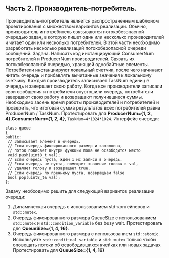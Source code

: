 ## Часть 2. Производитель-потребитель.
Производитель-потребитель является распространенным шаблоном
проектирования с множеством вариантов реализации. Обычно, производитель и
потребитель связываются потокобезопасной очередью задач, в которую пишет
один или несколько производителей и читает один или несколько потребителей. В
этой части необходимо разработать несколько реализаций потокобезопасной
очереди сообщений.
Задача. Написать код инстанцирующий ConsumerNum потребителей и
ProducerNum производителей. Связать их потокобезопасной очередью, хранящей
однобайтные элементы. Потребители инстанциируют локальный счетчик, после
чего начинают читать очередь и прибавлять вычитанные значения к локальному
счетчику. Каждый производитель записывает TaskNum единиц в очередь и
завершает свою работу. Когда все производители записали свои сообщения и
потребители опустошили очередь, потребители завершают свою работу и
возвращают получившиеся суммы. Необходимо засечь время работы
производителей и потребителей и проверить, что итоговая сумма результатов всех
потребителей равна ProducerNum / TaskNum. Протестировать для
**ProducerNum={1, 2, 4}**,**ConsumerNum={1, 2, 4}**, `TaskNum=4*1024*1024`.
Интерфейс очереди:
```
class queue
{
public:
 // Записывает элемент в очередь.
 // Гсли очередь фиксированного размер и заполнена,
 // поток повисает внутри функции пока не освободится место
 void push(uint8_t val);
 // Если очередь пуста, ждем 1 мс записи в очередь.
 // Если очередь не пуста, помещает значение головы в val,
 // удаляет голову и возвращает true.
 // Если очередь по прежнему пуста, возвращаем false
 bool pop(uint8_t& val);
};
```
Задачу необходимо решить для следующий вариантов реализации очереди:

1. Динамическая очередь с использованием std-контейнеров и `std::mutex`.
2. Очередь фиксированного размера QueueSize с использованием `std::mutex` и
`std::condition_variable` без busy wait. Протестировать для **QueueSize={1, 4, 16}**.
3. Очередь фиксированного размера с использованием `std::atomic`. Используйте
`std::conditinal_variable` и `std::mutex` только чтобы оповещать потоки об
освободившихся ячейках или новых задачах Протестировать для
**QueueSize={1, 4, 16}**